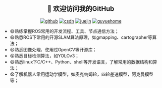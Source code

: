 <h2 align="center">👋 欢迎访问我的GitHub</h2>
<p align="center">
  <a href="https://github.com/gezongbo"><img src="https://img.shields.io/badge/GitHub-ff79c6" alt="github"></a>
  <a href="https://blog.csdn.net/gezongbo"><img src="https://img.shields.io/badge/CSDN-cf000e" alt="csdn"></a>
  <a href="https://juejin.cn/user/2063110402749495"><img src="https://img.shields.io/badge/JueJin-ff79c6" alt="juejin"></a>
  <a href="https://www.guyuehome.com/author/60ef93c724967"><img src="https://img.shields.io/badge/Guyuehome-cf000e" alt="guyuehome"></a>
</p>

- 😄熟练掌握ROS常用的开发流程、工具、节点通信方法；
- 😃熟悉ROS下常用的开源SLAM算法原理，如gmapping、cartographer等算法；
- 😆熟悉图像处理，使用过OpenCV等开源库；
- 😝熟悉目标检测算法，如YOLOv3；
- 😄熟悉linux下C/C++、Python、shell等开发语言，了解常用的数据结构和算法；
- 😧了解机器人常用运动学模型，如麦克纳姆轮，四轮差速模型，阿克曼模型等；


<!--- 😄**后端** C，C++，Java，Python
- 😃**前端** HTML，CSS，JavaScript
- 😆**数据库** MySQL
- 😝**框架** SpringMVC
- 😧**都不精通**-->

<!--
**gezongbo/gezongbo** is a ✨ _special_ ✨ repository because its `README.md` (this file) appears on your GitHub profile.

Here are some ideas to get you started:

- 🔭 I’m currently working on ...
- 🌱 I’m currently learning ...
- 👯 I’m looking to collaborate on ...
- 🤔 I’m looking for help with ...
- 💬 Ask me about ...
- 📫 How to reach me: ...
- 😄 Pronouns: ...
- ⚡ Fun fact: ...
-->
